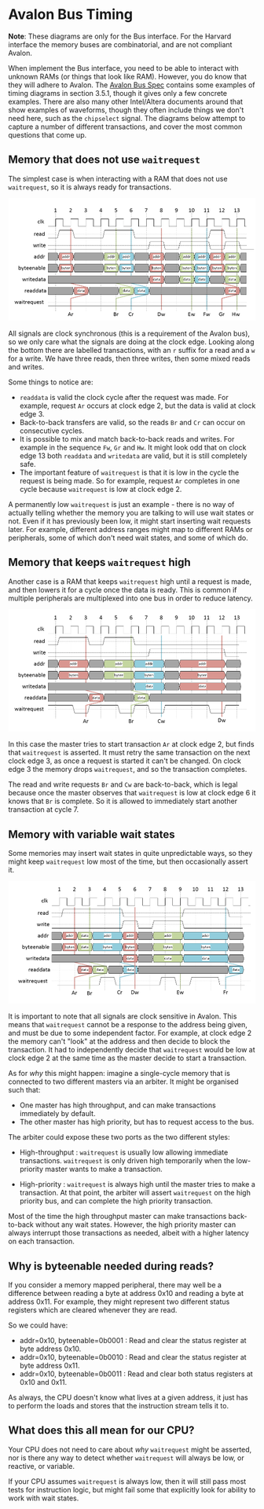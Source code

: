 Avalon Bus Timing
=================

**Note**: These diagrams are only for the Bus interface. For the Harvard interface
the memory buses are combinatorial, and are not compliant Avalon.

When implement the Bus interface, you need to be able to interact with unknown RAMs (or
things that look like RAM). However, you do know that they will adhere to Avalon.
The [Avalon Bus Spec](https://www.intel.com/content/dam/www/programmable/us/en/pdfs/literature/manual/mnl_avalon_spec.pdf) contains some examples of timing diagrams in section 3.5.1, though it gives
only a few concrete examples. There are also many other Intel/Altera documents around that show
examples of waveforms, though they often include things we don't need here, such as
the `chipselect` signal. The diagrams below attempt to capture a number of different
transactions, and cover the most common questions that come up.

Memory that does not use `waitrequest`
--------------------------------------

The simplest case is when interacting with a RAM that does not use `waitrequest`,
so it is always ready for transactions.

![Avalon bus waveforms with no waitstate](avalon-waveforms-no-wait.png)

All signals are clock synchronous (this is a requirement of the Avalon bus), so we
only care what the signals are doing at the clock edge. Looking along the bottom
there are labelled transactions, with an `r` suffix for a read and a `w` for a 
write. We have three reads, then three writes, then some mixed reads and writes.

Some things to notice are:

- `readdata` is valid the clock cycle after the request was made. For example, request `Ar`
  occurs at clock edge 2, but the data is valid at clock edge 3.
- Back-to-back transfers are valid, so the reads `Br` and `Cr` can occur on consecutive
  cycles.
- It is possible to mix and match back-to-back reads and writes. For example in the
  sequence `Fw`, `Gr` and `Hw`. It might look odd that on clock edge 13 both `readdata`
  and `writedata` are valid, but it is still completely safe.
- The important feature of `waitrequest` is that it is low in the cycle the request
  is being made. So for example, request `Ar` completes in one cycle because `waitrequest`
  is low at clock edge 2.

A permanently low `waitrequest` is just an example - there is no way of actually
telling whether the memory you are talking to will use wait states or not. Even
if it has previously been low, it might start inserting wait requests later. For
example, different address ranges might map to different RAMs or peripherals,
some of which don't need wait states, and some of which do.

Memory that keeps `waitrequest` high
------------------------------------

Another case is a RAM that keeps `waitrequest` high until a request is made, and
then lowers it for a cycle once the data is ready. This is common if multiple
peripherals are multiplexed into one bus in order to reduce latency.

![Avalon reactive wait](avalon-waveforms-reactive-wait.png)

In this case the master tries to start transaction `Ar` at clock edge 2, but
finds that `waitrequest` is asserted. It must retry the same transaction on the
next clock edge 3, as once a request is started it can't be changed. On clock
edge 3 the memory drops `waitrequest`, and so the transaction completes.

The read and write requests `Br` and `Cw` are back-to-back, which is legal
because once the master observes that `waitrequest` is low at clock edge
6 it knows that `Br` is complete. So it is allowed to immediately start
another transaction at cycle 7.

Memory with variable wait states
-------------------------------

Some memories may insert wait states in quite unpredictable ways, so they
might keep `waitrequest` low most of the time, but then occasionally assert it.

![Avalon variable wait](avalon-waveforms-variable-wait.png)

It is important to note that all signals are clock sensitive in Avalon. This
means that `waitrequest` cannot be a response to the address being given,
and must be due to some independent factor. For example, at clock edge 2
the memory can't "look" at the address and then decide to block the transaction.
It had to independently decide that `waitrequest` would be low at clock
edge 2 at the same time as the master decide to start a transaction.

As for _why_ this might happen: imagine a single-cycle memory that is connected to
two different masters via an arbiter. It might be organised such that:

- One master has high throughput, and can make transactions immediately by default.
- The other master has high priority, but has to request access to the bus.

The arbiter could expose these two ports as the two different styles:

- High-throughput : `waitrequest` is usually low allowing immediate transactions.
  `waitrequest` is only driven high temporarily when the low-priority master
  wants to make a transaction.

- High-priority : `waitrequest` is always high until the master tries to make
  a transaction. At that point, the arbiter will assert `waitrequest` on the
  high priority bus, and can complete the high priority transaction.

Most of the time the high throughput master can make transactions back-to-back
without any wait states. However, the high priority master can always interrupt
those transactions as needed, albeit with a higher latency on each transaction.

Why is byteenable needed during reads?
--------------------------------------

If you consider a memory mapped peripheral, there may well be a difference
between reading a byte at address 0x10 and reading a byte at address 0x11.
For example, they might represent two different status registers which are
cleared whenever they are read.

So we could have:

- addr=0x10, byteenable=0b0001 : Read and clear the status register at byte address 0x10.
- addr=0x10, byteenable=0b0010 : Read and clear the status register at byte address 0x11.
- addr=0x10, byteenable=0b0011 : Read and clear both status registers at 0x10 and 0x11.

As always, the CPU doesn't know what lives at a given address, it just has to
perform the loads and stores that the instruction stream tells it to.

What does this all mean for our CPU?
------------------------------------

Your CPU does not need to care about _why_ `waitrequest` might be asserted, nor
is there any way to detect whether `waitrequest` will always be low, or reactive,
or variable.

If your CPU assumes `waitrequest` is always low, then it will still pass most tests
for instruction logic, but might fail some that explicitly look for ability to
work with wait states.
